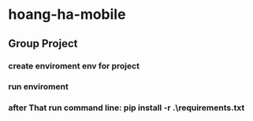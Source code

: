 # hoang-ha-mobile


## Group Project 

### create enviroment env for project
### run enviroment
### after That run command line: pip install -r .\requirements.txt

